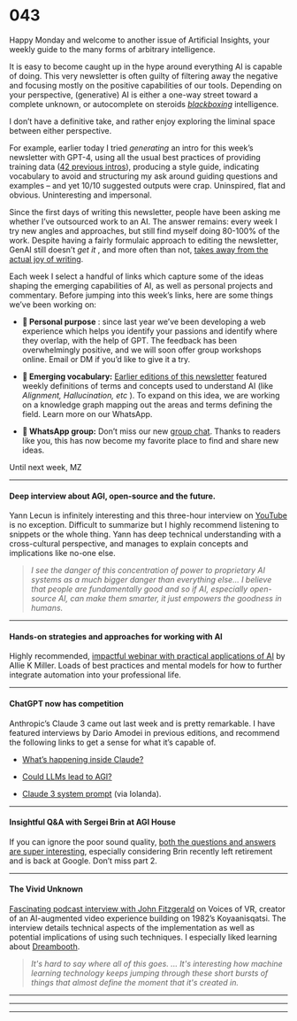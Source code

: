 # 043

Happy Monday and welcome to another issue of Artificial Insights, your weekly guide to the many forms of arbitrary intelligence.

It is easy to become caught up in the hype around everything AI is capable of doing. This very newsletter is often guilty of filtering away the negative and focusing mostly on the positive capabilities of our tools. Depending on your perspective, \(generative\) AI is either a one-way street toward a complete unknown, or autocomplete on steroids _[blackboxing](https://en.wikipedia.org/wiki/Black_box)_ intelligence.

I don’t have a definitive take, and rather enjoy exploring the liminal space between either perspective.

For example, earlier today I tried _generating_ an intro for this week’s newsletter with GPT-4, using all the usual best practices of providing training data \([42 previous intros](https://newsletter.envisioning.io)\), producing a style guide, indicating vocabulary to avoid and structuring my ask around guiding questions and examples – and yet 10/10 suggested outputs were crap. Uninspired, flat and obvious. Uninteresting and impersonal.

Since the first days of writing this newsletter, people have been asking me whether I’ve outsourced work to an AI. The answer remains: every week I try new angles and approaches, but still find myself doing 80-100% of the work. Despite having a fairly formulaic approach to editing the newsletter, GenAI still doesn’t _get it_ , and more often than not, [takes away from the actual joy of writing](https://www.ribbonfarm.com/2024/03/08/my-post-ai-writing/).

Each week I select a handful of links which capture some of the ideas shaping the emerging capabilities of AI, as well as personal projects and commentary. Before jumping into this week’s links, here are some things we’ve been working on:

* **🪷 Personal purpose** : since last year we’ve been developing a web experience which helps you identify your passions and identify where they overlap, with the help of GPT. The feedback has been overwhelmingly positive, and we will soon offer group workshops online. Email or DM if you’d like to give it a try.

* **📇 Emerging vocabulary:** [Earlier editions of this newsletter](https://newsletter.envisioning.io/p/emerging-vocabulary) featured weekly definitions of terms and concepts used to understand AI \(like _Alignment, Hallucination, etc_ \). To expand on this idea, we are working on a knowledge graph mapping out the areas and terms defining the field. Learn more on our WhatsApp.

* **💬 WhatsApp group:** Don’t miss our new [group chat](https://chat.whatsapp.com/FOirxUglTn6Fx7XD2iUm4L). Thanks to readers like you, this has now become my favorite place to find and share new ideas.

Until next week,
MZ

* * *

#### Deep interview about AGI, open-source and the future.

Yann Lecun is infinitely interesting and this three-hour interview on [YouTube](https://www.youtube.com/watch?v=5t1vTLU7s40) is no exception. Difficult to summarize but I highly recommend listening to snippets or the whole thing. Yann has deep technical understanding with a cross-cultural perspective, and manages to explain concepts and implications like no-one else.

> _I see the danger of this concentration of power to proprietary AI systems as a much bigger danger than everything else... I believe that people are fundamentally good and so if AI, especially open-source AI, can make them smarter, it just empowers the goodness in humans._

* * *

#### Hands-on strategies and approaches for working with AI

Highly recommended, [impactful webinar with practical applications of AI](https://youtu.be/p8laVN2ALew) by Allie K Miller. Loads of best practices and mental models for how to further integrate automation into your professional life.

* * *

#### ChatGPT now has competition

Anthropic’s Claude 3 came out last week and is pretty remarkable. I have featured interviews by Dario Amodei in previous editions, and recommend the following links to get a sense for what it’s capable of.

* [What’s happening inside Claude?](https://youtu.be/G1GVi-Amgx4)

* [Could LLMs lead to AGI?](https://youtu.be/Iq4YStiGADs)

* [Claude 3 system prompt](https://twitter.com/amandaaskell/status/1765207842993434880) \(via Iolanda\).

* * *

#### Insightful Q&A with Sergei Brin at AGI House

If you can ignore the poor sound quality, [both the questions and answers are super interesting](https://twitter.com/agihouse_org/status/1764883152567480469), especially considering Brin recently left retirement and is back at Google. Don’t miss part 2.

* * *

#### The Vivid Unknown

[Fascinating podcast interview with John Fitzgerald](http://voicesofvr.com/1333-ai-remix-of-1982-documentary-koyaanisqatsi-with-the-vivid-unknown-interactive-video-installation/) on Voices of VR, creator of an AI-augmented video experience building on 1982’s Koyaanisqatsi. The interview details technical aspects of the implementation as well as potential implications of using such techniques. I especially liked learning about [Dreambooth](https://dreambooth.github.io).

> _It's hard to say where all of this goes. ... It's interesting how machine learning technology keeps jumping through these short bursts of things that almost define the moment that it's created in._

* * *

* * *

* * *